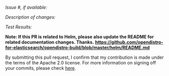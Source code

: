 *Issue #, if available:*

*Description of changes:*

*Test Results:*

**Note: If this PR is related to Helm, please also update the README for related documentation changes. Thanks.**
**https://github.com/opendistro-for-elasticsearch/opendistro-build/blob/master/helm/README.md**

By submitting this pull request, I confirm that my contribution is made under the terms of the Apache 2.0 license.
For more information on signing off your commits, please check [here](https://github.com/opendistro-for-elasticsearch/opendistro-build/blob/main/CONTRIBUTING.md#sign-your-work).
